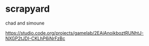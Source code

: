 # scrapyard
chad and simoune

https://studio.code.org/projects/gamelab/2EAjAnoikboztRUNhtJ-NXGP2tJDI-CKLhP6iNrFzBc
